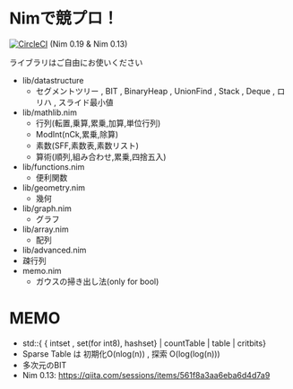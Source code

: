 
# Nimで競プロ！

[![CircleCI](https://circleci.com/gh/Muratam/yukicoder-nim/tree/master.svg?style=svg)](https://circleci.com/gh/Muratam/yukicoder-nim/tree/master) (Nim 0.19 & Nim 0.13)

ライブラリはご自由にお使いください

- lib/datastructure
  - セグメントツリー , BIT , BinaryHeap , UnionFind , Stack , Deque , ロリハ , スライド最小値
- lib/mathlib.nim
  - 行列(転置,乗算,累乗,加算,単位行列)
  - ModInt(nCk,累乗,除算)
  - 素数(SFF,素数表,素数リスト)
  - 算術(順列,組み合わせ,累乗,四捨五入)
- lib/functions.nim
  - 便利関数
- lib/geometry.nim
  - 幾何
- lib/graph.nim
  - グラフ
- lib/array.nim
  - 配列
-  lib/advanced.nim
  - 疎行列
  - memo.nim
    - ガウスの掃き出し法(only for bool)

# MEMO
- std::{ { intset , set(for int8), hashset}  | countTable | table | critbits}
- Sparse Table は 初期化O(nlog(n)) , 探索 O(log(log(n)))
- 多次元のBIT
- Nim 0.13: https://qiita.com/sessions/items/561f8a3aa6eba6d4d7a9
